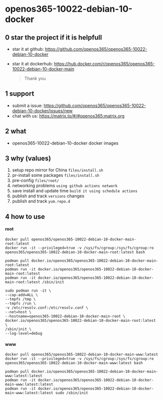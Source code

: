 # openos365-10022-debian-10-docker

## 0 star the project if it is helpfull

* star it at github: https://github.com/openos365/openos365-10022-debian-10-docker
* star it at dockerhub: https://hub.docker.com/r/openos365/openos365-10022-debian-10-docker-main

  > Thank you

## 1 support

* submit a issue: https://github.com/openos365/openos365-10022-debian-10-docker/issues/new
* chat with us: https://matrix.to/#/#openos365:matrix.org

## 2 what

* openos365-10022-debian-10-docker docker images
  
## 3 why (values)

1. setup repo mirror for China `files/install.sh`
1. pr-install some packages `files/install.sh`
1. pre-config `files/root/`
1. networking problems `using github actions network`
1. save install and update time `build it using schedule actions`
1. publish and track `versions` changes
1. publish and track `yum.repo.d`

## 4 how to use

#### root
```
docker pull openos365/openos365-10022-debian-10-docker-main-root:latest
docker run -it --privileged=true -v /sys/fs/cgroup:/sys/fs/cgroup:ro openos365/openos365-10022-debian-10-docker-main-root:latest bash

podman pull docker.io/openos365/openos365-10022-debian-10-docker-main-root:latest
podman run -it docker.io/openos365/openos365-10022-debian-10-docker-main-root:latest
podman run -it docker.io/openos365/openos365-10022-debian-10-docker-main-root:latest /sbin/init

sudo podman run -it \
--cap-add=ALL \
--tmpfs /tmp \
--tmpfs /run \
-v /etc/resolv.conf:/etc/resolv.conf \
--net=host \
--hostname=openos365-10022-debian-10-docker-main-root \
docker.io/openos365/openos365-10022-debian-10-docker-main-root:latest \
/sbin/init \
--log-level=debug

```
#### www

```
docker pull openos365/openos365-10022-debian-10-docker-main-www:latest
docker run -it --privileged=true -v /sys/fs/cgroup:/sys/fs/cgroup:ro openos365/openos365-10022-debian-10-docker-main-www:latest bash

podman pull docker.io/openos365/openos365-10022-debian-10-docker-main-www:latest:latest
podman run -it docker.io/openos365/openos365-10022-debian-10-docker-main-www:latest:latest
podman run -it docker.io/openos365/openos365-10022-debian-10-docker-main-www:latest:latest sudo /sbin/init
```
